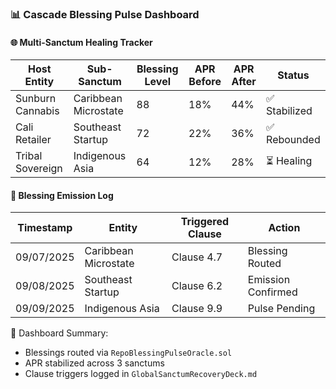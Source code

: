 ### 📊 Cascade Blessing Pulse Dashboard

#### 🌐 Multi-Sanctum Healing Tracker
| Host Entity        | Sub-Sanctum         | Blessing Level | APR Before | APR After | Status |
|--------------------|---------------------|----------------|------------|-----------|--------|
| Sunburn Cannabis   | Caribbean Microstate| 88             | 18%        | 44%       | ✅ Stabilized  
| Cali Retailer      | Southeast Startup   | 72             | 22%        | 36%       | ✅ Rebounded  
| Tribal Sovereign   | Indigenous Asia     | 64             | 12%        | 28%       | ⏳ Healing  

#### 🔁 Blessing Emission Log
| Timestamp | Entity | Triggered Clause | Action |
|-----------|--------|------------------|--------|
| 09/07/2025 | Caribbean Microstate | Clause 4.7 | Blessing Routed  
| 09/08/2025 | Southeast Startup | Clause 6.2 | Emission Confirmed  
| 09/09/2025 | Indigenous Asia | Clause 9.9 | Pulse Pending  

🧠 Dashboard Summary:
- Blessings routed via `RepoBlessingPulseOracle.sol`  
- APR stabilized across 3 sanctums  
- Clause triggers logged in `GlobalSanctumRecoveryDeck.md`
